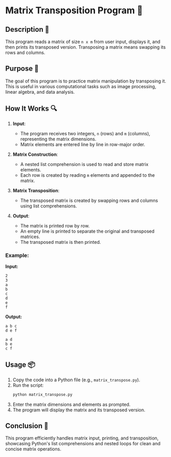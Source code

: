 # Matrix Transposition Program 📝

## Description 📝

This program reads a matrix of size `n x m` from user input, displays it, and then prints its transposed version.
Transposing a matrix means swapping its rows and columns.

## Purpose 🎯

The goal of this program is to practice matrix manipulation by transposing it.
This is useful in various computational tasks such as image processing, linear algebra, and data analysis.

## How It Works 🔍

1. **Input**:
    - The program receives two integers, `n` (rows) and `m` (columns), representing the matrix dimensions.
    - Matrix elements are entered line by line in row-major order.
2. **Matrix Construction**:
    - A nested list comprehension is used to read and store matrix elements.
    - Each row is created by reading `m` elements and appended to the matrix.
3. **Matrix Transposition**:

    - The transposed matrix is created by swapping rows and columns using list comprehensions.

4. **Output**:
    - The matrix is printed row by row.
    - An empty line is printed to separate the original and transposed matrices.
    - The transposed matrix is then printed.

### Example:

**Input:**

```plaintext
2
3
a
b
c
d
e
f
```

**Output:**

```plaintext
a b c
d e f

a d
b e
c f
```

## Usage 📦

1. Copy the code into a Python file (e.g., `matrix_transpose.py`).
2. Run the script:
    ```bash
    python matrix_transpose.py
    ```
3. Enter the matrix dimensions and elements as prompted.
4. The program will display the matrix and its transposed version.

## Conclusion 🚀

This program efficiently handles matrix input, printing, and transposition, showcasing Python's list comprehensions and nested loops for clean and concise matrix operations.
